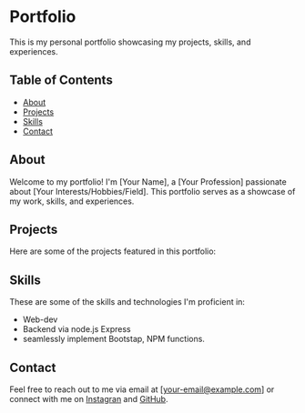 # Portfolio

This is my personal portfolio showcasing my projects, skills, and experiences.

## Table of Contents

- [About](#about)
- [Projects](#projects)
- [Skills](#skills)
- [Contact](#contact)

## About

Welcome to my portfolio! I'm [Your Name], a [Your Profession] passionate about [Your Interests/Hobbies/Field]. This portfolio serves as a showcase of my work, skills, and experiences.

## Projects
Here are some of the projects featured in this portfolio:
## Skills

These are some of the skills and technologies I'm proficient in:

- Web-dev
- Backend via node.js Express
- seamlessly implement Bootstap, NPM functions.

## Contact

Feel free to reach out to me via email at [your-email@example.com] or connect with me on [Instagran](https://www.instagram.com/in/manoharr-108/) and [GitHub](https://github.com/manoharr108).
